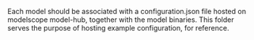 Each model should be associated with a configuration.json file hosted on modelscope model-hub, together with the model binaries. This folder serves the purpose of hosting example configuration, for reference.
